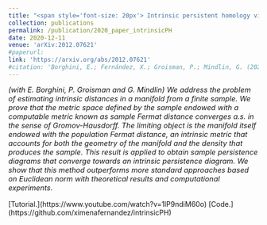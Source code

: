 ```yaml
---
title: "<span style='font-size: 20px'> Intrinsic persistent homology via density-based metric learning."
collection: publications
permalink: /publication/2020_paper_intrinsicPH
date: 2020-12-11
venue: 'arXiv:2012.07621'
#paperurl: 
link: 'https://arxiv.org/abs/2012.07621'
#citation: 'Borghini, E.; Fernández, X.; Groisman, P.; Mindlin, G. (2020). &quot;Intrinsic persistent homology via density-based metric learning.&quot; <i>arXiv:2012.07621</i>'
---
```


<p style="font-size:11pt; font-style:italic">
(with E. Borghini, P. Groisman and G. Mindlin) We address the problem of estimating intrinsic distances in a manifold from a finite sample. We prove that the metric space defined by the sample endowed with a computable metric known as sample Fermat distance converges a.s. in the sense of Gromov-Hausdorff. The limiting object is the manifold itself endowed with the population Fermat distance, an intrinsic metric that accounts for both the geometry of the manifold and the density that produces the sample. This result is applied to obtain sample persistence diagrams that converge towards an intrinsic persistence diagram. We show that this method outperforms more standard approaches based on Euclidean norm with theoretical results and computational experiments.
</p>
[Tutorial.](https://www.youtube.com/watch?v=1lP9ndiM60o) [Code.](https://github.com/ximenafernandez/intrinsicPH)
